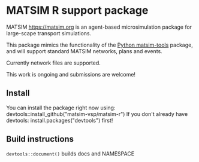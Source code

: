 # MATSIM R support package

MATSIM <https://matsim.org> is an agent-based microsimulation package for large-scape transport simulations. 

This package mimics the functionality of the [Python matsim-tools](https://pypi.org/project/matsim-tools) package, and will support standard MATSIM networks, plans and events. 

Currently network files are supported.

This work is ongoing and submissions are welcome!

## Install

You can install the package right now using:
devtools::install_github("matsim-vsp/matsim-r")
If you don't already have devtools:  install.packages("devtools") first!

## Build instructions

`devtools::document()` builds docs and NAMESPACE

